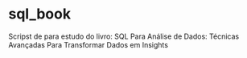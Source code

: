 # sql_book
Scripst de para estudo do livro: SQL Para Análise de Dados: Técnicas Avançadas Para Transformar Dados em Insights
